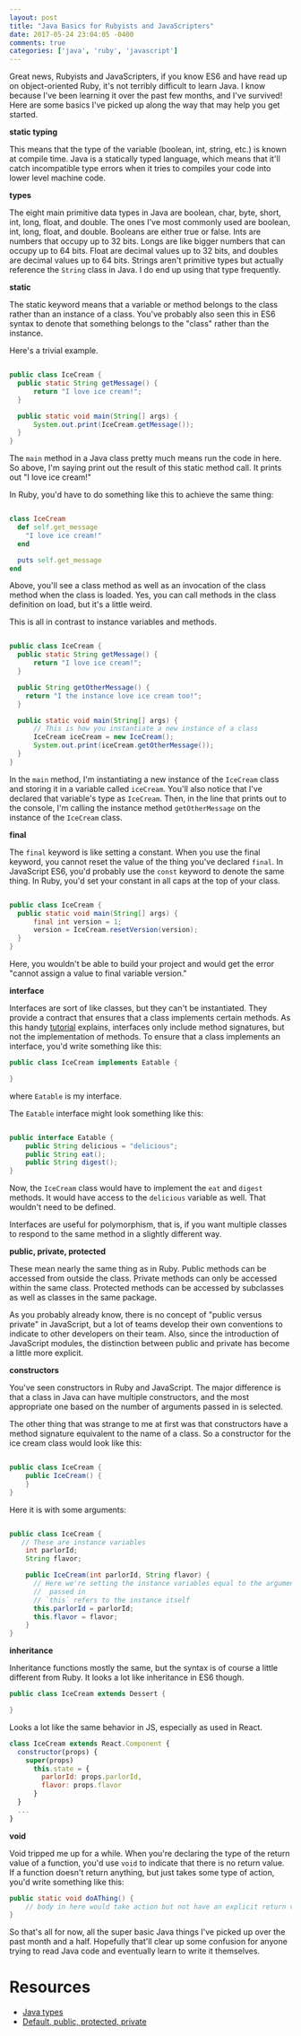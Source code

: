 ```yaml
---
layout: post
title: "Java Basics for Rubyists and JavaScripters"
date: 2017-05-24 23:04:05 -0400 
comments: true
categories: ['java', 'ruby', 'javascript']
---
```


Great news, Rubyists and JavaScripters, if you know ES6 and have read up on
object-oriented Ruby, it's not terribly difficult to learn Java. I know
because I've been learning it over the past few months, and I've survived! Here are some basics
I've picked up along the way that may help you get started.

**static typing**

This means that the type of the variable (boolean, int, string, etc.) is
known at compile time. Java is a statically typed language, which means that
it'll catch incompatible type errors when it tries to compiles your code
into lower level machine code.

**types**

The eight main primitive data types in Java are boolean, char, byte, short,
int, long, float, and double. The ones I've most commonly used are boolean,
int, long, float, and double. Booleans are either true or false. Ints are
numbers that occupy up to 32 bits. Longs are like bigger numbers that can
occupy up to 64 bits. Float are decimal values up to 32 bits, and doubles
are decimal values up to 64 bits. Strings aren't primitive types but
actually reference the `String` class in Java. I do end up using that type
frequently.

**static**

The static keyword means that a variable or method belongs to the class
rather than an instance of a class. You've probably also seen this in ES6
syntax to denote that something belongs to the "class" rather than the
instance.

Here's a trivial example.

```java

public class IceCream {
  public static String getMessage() {
      return "I love ice cream!";
  }

  public static void main(String[] args) {
      System.out.print(IceCream.getMessage());
  }
}

```
The `main` method in a Java class pretty much means run the code in here. So
above, I'm saying print out the result of this static method call. It prints
out "I love ice cream!"

In Ruby, you'd have to do something like this to achieve the same thing:

```ruby

class IceCream
  def self.get_message
    "I love ice cream!" 
  end

  puts self.get_message
end

```
Above, you'll see a class method as well as an invocation of the class
method when the class is loaded. Yes, you can call methods in the class
definition on load, but it's a little weird.

This is all in contrast to instance variables and methods.

```java

public class IceCream {
  public static String getMessage() {
      return "I love ice cream!";
  }

  public String getOtherMessage() {
    return "I the instance love ice cream too!";
  }

  public static void main(String[] args) {
      // This is how you instantiate a new instance of a class
      IceCream iceCream = new IceCream();
      System.out.print(iceCream.getOtherMessage());
  }
}

```

In the `main` method, I'm instantiating a new instance of the `IceCream`
class and storing it in a variable called `iceCream`. You'll also notice
that I've declared that variable's type as `IceCream`. Then, in the line
that prints out to the console, I'm calling the instance method
`getOtherMessage` on the instance of the `IceCream` class.

**final**

The `final` keyword is like setting a constant. When you use the final
keyword, you cannot reset the value of the thing you've declared `final`. In
JavaScript ES6, you'd probably use the `const` keyword to denote the same
thing. In Ruby, you'd set your constant in all caps at the top of your
class.

```java

public class IceCream {
  public static void main(String[] args) {
      final int version = 1;
      version = IceCream.resetVersion(version);
  }
}

```
Here, you wouldn't be able to build your project and would get the error
"cannot assign a value to final variable version."

**interface**

Interfaces are sort of like classes, but they can't be instantiated. They
provide a contract that ensures that a class implements certain methods. As
this handy [tutorial](http://tutorials.jenkov.com/java/interfaces.html)
explains, interfaces only include method signatures, but not the
implementation of methods. To ensure that a class implements an interface,
you'd write something like this:

```java
public class IceCream implements Eatable {

}

```

where `Eatable` is my interface. 

The `Eatable` interface might look something like this:

```java

public interface Eatable {
    public String delicious = "delicious";
    public String eat();
    public String digest();
}

```

Now, the `IceCream` class would have to implement the `eat` and `digest`
methods. It would have access to the `delicious` variable as well. That wouldn't need
to be defined.

Interfaces are useful for polymorphism, that is, if you want multiple
classes to respond to the same method in a slightly different way.

**public, private, protected**

These mean nearly the same thing as in Ruby. Public methods can be accessed
from outside the class. Private methods can only be accessed within the same class. Protected methods can be
accessed by subclasses as well as classes in the same package.

As you probably already know, there is no concept of "public versus
private" in JavaScript, but a lot of teams develop their own conventions to
indicate to other developers on their team. Also, since the introduction of
JavaScript modules, the distinction between public and private has become a
little more explicit.

**constructors**

You've seen constructors in Ruby and JavaScript. The major difference is
that a class in Java can have multiple constructors, and the most
appropriate one based on the number of arguments passed in is selected.

The other thing that was strange to me at first was that constructors have
a method signature equivalent to the name of a class. So a constructor for
the ice cream class would look like this:

```java

public class IceCream {
    public IceCream() {
    }
}

```

Here it is with some arguments:

```java

public class IceCream {
   // These are instance variables
    int parlorId;
    String flavor;

    public IceCream(int parlorId, String flavor) {
      // Here we're setting the instance variables equal to the arguments
      //  passed in
      // `this` refers to the instance itself
      this.parlorId = parlorId;
      this.flavor = flavor;
    }
}

```

**inheritance**

Inheritance functions mostly the same, but the syntax is of course a little
different from Ruby. It looks a lot like inheritance in ES6 though.

```java
public class IceCream extends Dessert {

}

```
Looks a lot like the same behavior in JS, especially as used in React.

```javascript
class IceCream extends React.Component {
  constructor(props) {
    super(props)
      this.state = {
        parlorId: props.parlorId,
        flavor: props.flavor
      }
  }
  ...
}

```

**void**

Void tripped me up for a while. When you're declaring the type of the return
value of a function, you'd use `void` to indicate that there is no return value. If a function doesn't return
anything, but just takes some type of action, you'd write something like
this:

```java
public static void doAThing() {
    // body in here would take action but not have an explicit return value
}

```

So that's all for now, all the super basic Java things I've picked up over
the past month and a half. Hopefully that'll clear up some confusion for
anyone trying to read Java code and eventually learn to write it themselves.

# Resources
- [Java types](http://cs.fit.edu/~ryan/java/language/java-data.html)
- [Default, public, protected, private](https://stackoverflow.com/questions/215497/in-java-difference-between-default-public-protected-and-private)


